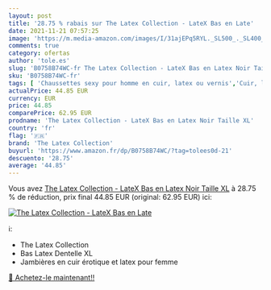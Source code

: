 ```yaml
---
layout: post
title: '28.75 % rabais sur The Latex Collection - LateX Bas en Late'
date: 2021-11-21 07:57:25
image: 'https://m.media-amazon.com/images/I/31ajEPq5RYL._SL500_._SL400_.jpg'
comments: true
category: ofertas
author: 'tole.es'
slug: 'B0758B74WC-fr The Latex Collection - LateX Bas en Latex Noir Taille XL'
sku: 'B0758B74WC-fr'
tags: [ 'Chaussettes sexy pour homme en cuir, latex ou vernis','Cuir, latex et vernis sexy pour homme','Cuir, latex et vernis érotiques','Hygiène et Santé','the latex collection','Érotisme, sexe et sensualité', ]
actualPrice: 44.85 EUR
currency: EUR
price: 44.85
comparePrice: 62.95 EUR
prodname: 'The Latex Collection - LateX Bas en Latex Noir Taille XL'
country: 'fr'
flag: '🇫🇷'
brand: 'The Latex Collection'
buyurl: 'https://www.amazon.fr/dp/B0758B74WC/?tag=tolees0d-21'
descuento: '28.75'
average: '44.85'
---
```


Vous avez [The Latex Collection - LateX Bas en Latex Noir Taille XL](https://www.amazon.fr/dp/B0758B74WC/?tag=tolees0d-21)  à  28.75 % de réduction, prix final  44.85 EUR (original: 62.95 EUR) ici:

[![The Latex Collection - LateX Bas en Late](https://m.media-amazon.com/images/I/31ajEPq5RYL._SL500_._SL400_.jpg)](https://www.amazon.fr/dp/B0758B74WC/?tag=tolees0d-21)

ℹ️:

- The Latex Collection
- Bas Latex Dentelle XL
- Jambières en cuir érotique et latex pour femme

[🛒 Achetez-le maintenant!!](https://www.amazon.fr/dp/B0758B74WC/?tag=tolees0d-21)
